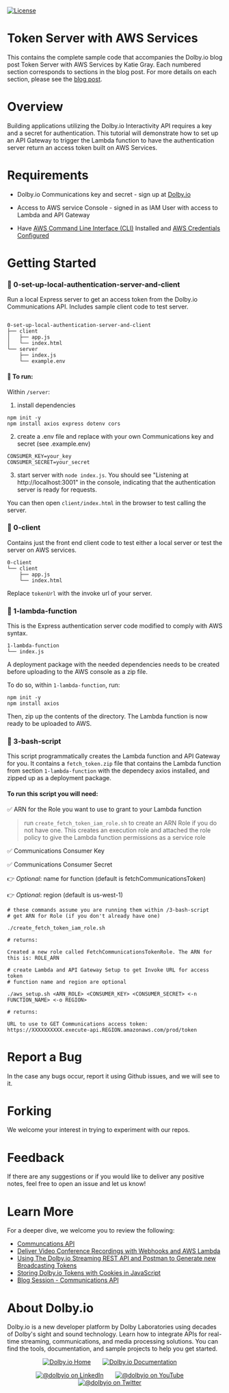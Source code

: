 [![License](https://img.shields.io/github/license/dolbyio-samples/blog-android-audio-recording-examples)](LICENSE)

# Token Server with AWS Services

This contains the complete sample code that accompanies the Dolby.io blog post Token Server with AWS Services by Katie Gray.
Each numbered section corresponds to sections in the blog post. For more details on each section, please see the [blog post](https://dolby.io/blog/generate-access-tokens-using-aws-services).

# Overview
Building applications utilizing the Dolby.io Interactivity API requires a key and a secret for authentication. This tutorial will demonstrate how to set up an API Gateway to trigger the Lambda function to have the authentication server return an access token built on AWS Services.

# Requirements

- Dolby.io Communications key and secret - sign up at [Dolby.io](dolby.io)

- Access to AWS service Console - signed in as IAM User with access to Lambda and API Gateway

- Have [AWS Command Line Interface (CLI)](https://docs.aws.amazon.com/cli/latest/userguide/cli-chap-welcome.html) Installed and [AWS Credentials Configured](https://docs.aws.amazon.com/sdk-for-java/v1/developer-guide/setup-credentials.html)

# Getting Started

### 📁 0-set-up-local-authentication-server-and-client

Run a local Express server to get an access token from the Dolby.io Communications API. Includes sample client code to test server.

```

0-set-up-local-authentication-server-and-client
├── client
│   ├── app.js
│   └── index.html
└── server
    ├── index.js
    └── example.env
```

#### 🚀 To run:

Within `/server`:

1. install dependencies

```
npm init -y
npm install axios express dotenv cors
```

2. create a .env file and replace with your own Communications key and secret (see .example.env)

```
CONSUMER_KEY=your_key
CONSUMER_SECRET=your_secret
```

3. start server with `node index.js`. You should see "Listening at http://localhost:3001" in the console, indicating that the authentication server is ready for requests.

You can then open `client/index.html` in the browser to test calling the server.

### 📁 0-client

Contains just the front end client code to test either a local server or test the server on AWS services.

```
0-client
└── client
    ├── app.js
    └── index.html
```

Replace `tokenUrl` with the invoke url of your server.

### 📁 1-lambda-function

This is the Express authentication server code modified to comply with AWS syntax.

```
1-lambda-function
└── index.js
```

A deployment package with the needed dependencies needs to be created before uploading to the AWS console as a zip file.

To do so, within `1-lambda-function`, run:

```
npm init -y
npm install axios
```

Then, zip up the contents of the directory. The Lambda function is now ready to be uploaded to AWS.

### 📁 3-bash-script

This script programmatically creates the Lambda function and API Gateway for you.
It contains a `fetch_token.zip` file that contains the Lambda function from section `1-lambda-function` with the dependecy axios installed, and zipped up as a deployment package.

#### To run this script you will need:

✅ ARN for the Role you want to use to grant to your Lambda function

> run `create_fetch_token_iam_role.sh` to create an ARN Role if you do not have one. This creates an execution role and attached the role policy to give the Lambda function permissions as a service role

✅ Communications Consumer Key

✅ Communications Consumer Secret

👉 _Optional_: name for function (default is fetchCommunicationsToken)

👉 _Optional_: region (default is us-west-1)

```
# these commands assume you are running them within /3-bash-script
# get ARN for Role (if you don't already have one)

./create_fetch_token_iam_role.sh

# returns:

Created a new role called FetchCommunicationsTokenRole. The ARN for this is: ROLE_ARN

# create Lambda and API Gateway Setup to get Invoke URL for access token
# function name and region are optional

./aws_setup.sh <ARN_ROLE> <CONSUMER_KEY> <CONSUMER_SECRET> <-n FUNCTION_NAME> <-o REGION>

# returns:

URL to use to GET Communications access token:
https://XXXXXXXXXX.execute-api.REGION.amazonaws.com/prod/token
```

# Report a Bug 
In the case any bugs occur, report it using Github issues, and we will see to it. 

# Forking
We welcome your interest in trying to experiment with our repos. 

# Feedback 
If there are any suggestions or if you would like to deliver any positive notes, feel free to open an issue and let us know!

# Learn More
For a deeper dive, we welcome you to review the following:
 - [Communcations API](https://docs.dolby.io/communications-apis/docs/overview-introduction)
 - [Deliver Video Conference Recordings with Webhooks and AWS Lambda](https://dolby.io/blog/deliver-video-conference-recordings-with-webhooks-and-aws-lambda/)
 - [Using The Dolby.io Streaming REST API and Postman to Generate new Broadcasting Tokens
]([https://dolby.io/search/?_blog_categories=media&_search=android](https://dolby.io/blog/using-the-dolby-io-streaming-rest-api-and-postman-to-generate-new-broadcasting-tokens/))
 - [Storing Dolby.io Tokens with Cookies in JavaScript](https://dolby.io/blog/getting-started-with-oauth2-for-media-processing-with-javascript/)
 - [Blog Session - Communications API](https://dolby.io/search/?_blog_categories=communications)

# About Dolby.io
Dolby.io is a new developer platform by Dolby Laboratories using decades of Dolby's sight and sound technology. Learn how to integrate APIs for real-time streaming, communications, and media processing solutions. You can find the tools, documentation, and sample projects to help you get started.

<div align="center">
  
[![Dolby.io Home](https://img.shields.io/badge/-HomePage-yellowgreen)](https://dolby.io/)
&nbsp; &nbsp; &nbsp;
[![Dolby.io Documentation](https://img.shields.io/badge/-Our%20Documentation-orange)](https://docs.dolby.io/)
&nbsp; &nbsp; &nbsp;

[![@dolbyio on LinkedIn](https://img.shields.io/badge/linkedin-%230077B5.svg?style=for-the-badge&logo=linkedin&logoColor=white)](https://www.linkedin.com/company/dolbyio)
&nbsp; &nbsp; &nbsp;
[![@dolbyio on YouTube](https://img.shields.io/badge/YouTube-FF0000?style=for-the-badge&logo=youtube&logoColor=white)](https://www.youtube.com/@DolbyIO/)
&nbsp; &nbsp; &nbsp;
[![@dolbyio on Twitter](https://img.shields.io/badge/Twitter-%231DA1F2.svg?style=for-the-badge&logo=Twitter&logoColor=white)](https://twitter.com/DolbyIO/)
&nbsp; &nbsp; &nbsp;
  
</div>
